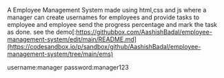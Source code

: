 A Employee Management System made using html,css and js where a manager can create usernames for employees and provide tasks to employee and employee send the progress percentage and mark the task as done.
see the demo[:https://githubbox.com/AashishBadal/employee-management-system/edit/main/README.md](https://codesandbox.io/p/sandbox/github/AashishBadal/employee-management-system/tree/main/ems)


username:manager
password:manager123
